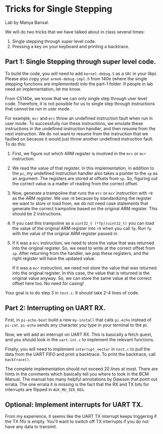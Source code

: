 # Tricks for Single Stepping

Lab by Manya Bansal. 


We will do two tricks that we have talked about in class several times:
1. Single stepping through super level code.
2. Pressing a key on your keyboard and printing a backtrace.

## Part 1: Single Stepping through super level code.
To build the code, you will need to add ```kernel-debug.S``` as a ```SRC``` in your libpi. Please also copy your ```armv6-debug-impl.h``` from 140e (where the single stepping functions are implemented) into the part-1 folder. If people in lab need an implementation, let me know.

From CS140e, we know that we can only single step through user level code. Therefore, it is not possible for us to single step through instructions that cannot be run in user mode. 

For example, ```mcr``` and ```mrc``` throw an undefined instruction fault when run in user mode.
To successfully run these instructions, we emulate these instructions in the undefined instruction handler, and then resume from the next instruction. We do not want to resume from the instruction that we faulted on because it would just throw another undefined instruction fault.
To do this:
1. First, we figure out which ARM register is involved in the ```mrc``` or  ```mcr``` instruction.
2. We read the value of that register. In this implementation, in addition to the ```pc```, my undefined instruction handler also takes a pointer to the ```sp``` as an argument. The registers are stored at offsets from ```sp```. So, figuring out the correct value is a matter of reading from the correct offset.
3. Now, generate a trampoline that runs the ```mrc``` or  ```mcr``` instruction with ```r0``` as the ARM register. We use ```r0``` because by standardizing the register we want to store or load from, we do not need case statements that generate the correct trampoline based on the original ARM register. This should be 2 instructions.
4. If you cast this trampoline as a ```uint32_t (*fp)(uint32_t)``` you can load the value of the original ARM register into ```r0``` when you call ```fp```. Run ```fp``` with the value of the original ARM register passed in.
5. If it was a ```mrc``` instruction, we need to store the value that was returned into the original register. So, we need to write at the correct offset from ```sp```. After returning from the handler, we pop these registers, and the right register will have the updated value.

    If it was a ```mcr``` instruction, we need not store the value that was returned into the original register. In this case, the value that is returned is the original value anyway. So, we can store the same value at the correct offset here too. No need for casing!


Your goal is to do step 3 in ```test.c```. It should take 2-4 lines of code.
## Part 2: Interrupting on UART RX.

First, in ```pi-echo-boot``` build a new ```my-install``` that calls ```pi-echo``` instead of ```pi-cat```. ```pi-echo``` sends any character you type in your terminal to the pi. 
 
Now, we will add an interrupt on UART RX. This is basically a fetch quest, and you should look in the ```uart-int.c``` to implement the relevant functions.
 
Finally, you will need to implement ```interrupt_vector``` in ```test.c``` to pull the data from the UART FIFO and print a backtrace. To print the backtrace, call ```backtrace()```.
 
The complete implementation should not exceed 20 lines at most. There are hints in the comments which basically tell you where to look in the BCM Manual. The manual has many helpful annotations by Dawson that point out errata. The one errata it is missing is the fact that the RX and TX bits for interrupts are flipped in ```AUX_MU_IER_REG```.
 
 
## Optional: Implement interrupts for UART TX.
 
From my experience, it seems like the UART TX interrupt keeps triggering if the TX fifo is empty. You'll want to switch off TX interrupts if you do not have any data to transmit.
 
